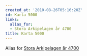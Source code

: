 ```yaml
---
created_at: '2010-08-26T05:16:20Z'
id: Karta 5000
links:
  alias_for:
  - Stora Arkipelagen år 4700
title: Karta 5000
---
```


Alias for [Stora Arkipelagen år 4700]

  [Stora Arkipelagen år 4700]: Stora_Arkipelagen_år_4700